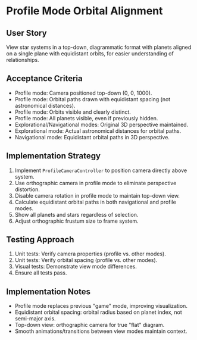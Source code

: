 # Profile Mode Orbital Alignment

## User Story
View star systems in a top-down, diagrammatic format with planets aligned on a single plane with equidistant orbits, for easier understanding of relationships.

## Acceptance Criteria
- Profile mode: Camera positioned top-down (0, 0, 1000).
- Profile mode: Orbital paths drawn with equidistant spacing (not astronomical distances).
- Profile mode: Orbits visible and clearly distinct.
- Profile mode: All planets visible, even if previously hidden.
- Explorational/Navigational modes: Original 3D perspective maintained.
- Explorational mode: Actual astronomical distances for orbital paths.
- Navigational mode: Equidistant orbital paths in 3D perspective.

## Implementation Strategy
1. Implement `ProfileCameraController` to position camera directly above system.
2. Use orthographic camera in profile mode to eliminate perspective distortion.
3. Disable camera rotation in profile mode to maintain top-down view.
4. Calculate equidistant orbital paths in both navigational and profile modes.
5. Show all planets and stars regardless of selection.
6. Adjust orthographic frustum size to frame system.

## Testing Approach
1. Unit tests: Verify camera properties (profile vs. other modes).
2. Unit tests: Verify orbital spacing (profile vs. other modes).
3. Visual tests: Demonstrate view mode differences.
4. Ensure all tests pass.

## Implementation Notes
- Profile mode replaces previous "game" mode, improving visualization.
- Equidistant orbital spacing: orbital radius based on planet index, not semi-major axis.
- Top-down view: orthographic camera for true "flat" diagram.
- Smooth animations/transitions between view modes maintain context. 